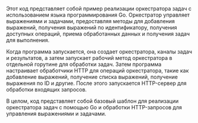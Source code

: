 Этот код представляет собой пример реализации оркестратора задач с использованием языка программирования Go. Оркестратор управляет выражениями и задачами, предоставляя методы для добавления выражений, получения выражений по идентификатору, получения доступных операций, приема обработанных данных и получения задач для выполнения.

Когда программа запускается, она создает оркестратора, каналы задач и результатов, а затем запускает рабочий метод оркестратора в отдельной горутине для обработки задач. Затем программа настраивает обработчики HTTP для операций оркестратора, такие как добавление выражений, получение списка выражений, получение выражения по ID и другие. После этого запускается HTTP-сервер для обработки входящих запросов.

В целом, код представляет собой базовый шаблон для реализации оркестратора задач с помощью Go и обработки HTTP-запросов для управления выражениями и задачами.